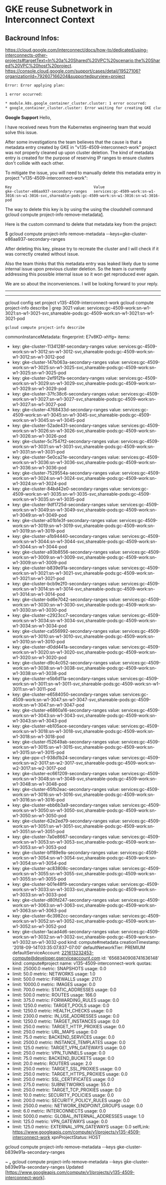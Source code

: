 # GKE reuse Subnetwork in Interconnect Context

## Backround Infos:
https://cloud.google.com/interconnect/docs/how-to/dedicated/using-interconnects-other-projects#targetText=In%20a%20Shared%20VPC%20scenario,the%20Shared%20VPC%20host%20project.
https://console.cloud.google.com/support/cases/detail/19527106?organizationId=792607166204&supportedpurview=project

```sh
Error: Error applying plan:

1 error occurred:

* module.k8s.google_container_cluster.cluster: 1 error occurred:
* google_container_cluster.cluster: Error waiting for creating GKE cluster: Retry budget exhausted (10 attempts): Services range "sn-w1-3021-svc" in network "gc-4509-work", subnetwork "sn-w1-3021" is already used by another cluster.
```

**Google Support**
Hello,

I have received news from the Kubernetes engineering team that would solve this issue.

After some investigations the team believes that the cause is that a metadata entry created by GKE in "v135-4509-interconnect-work" project was not properly cleaned up upon cluster deletion. The kind of metadata entry is created for the purpose of reserving IP ranges to ensure clusters don't collide with each other.

To mitigate the issue, you will need to manually delete this metadata entry in project "v135-4509-interconnect-work":

```
Key                                     Value
gke-cluster-e86aa937-secondary-ranges   services:gc-4509-work:sn-w1-3016:sn-w1-3016-svc,shareable-pods:gc-4509-work:sn-w1-3016:sn-w1-3016-pod
```

The way to delete this key is by using the using the cloudshell command gcloud compute project-info remove-metadata[1].

Here is the custom command to delete that metadata key from the project:

$ gcloud compute project-info remove-metadata --keys=gke-cluster-e86aa937-secondary-ranges

After deleting this key, please try to recreate the cluster and I will check if it was correctly created without issue.

Also the team thinks that this metadata entry was leaked likely due to some internal issue upon previous cluster deletion. So the team is currently addressing this possible internal issue so it won get reproduced ever again.

We are so about the inconveniences.
I will be looking forward to your reply.
_______________
[1]: https://cloud.google.com/sdk/gcloud/reference/compute/project-info/remove-metadata

------------------------------------------------------------------------------------------------------------------------

gcloud config set project v135-4509-interconnect-work
gcloud compute project-info describe | grep 3021
    value: services:gc-4509-work:sn-w1-3021:sn-w1-3021-svc,shareable-pods:gc-4509-work:sn-w1-3021:sn-w1-3021-pod

    gcloud compute project-info describe
commonInstanceMetadata:
  fingerprint: E7v8KD-xhYg=
  items:
  - key: gke-cluster-1134128f-secondary-ranges
    value: services:gc-4509-work:sn-w1-3012:sn-w1-3012-svc,shareable-pods:gc-4509-work:sn-w1-3012:sn-w1-3012-pod
  - key: gke-cluster-147b063a-secondary-ranges
    value: services:gc-4509-work:sn-w1-3025:sn-w1-3025-svc,shareable-pods:gc-4509-work:sn-w1-3025:sn-w1-3025-pod
  - key: gke-cluster-2ef912fa-secondary-ranges
    value: services:gc-4509-work:sn-w1-3029:sn-w1-3029-svc,shareable-pods:gc-4509-work:sn-w1-3029:sn-w1-3029-pod
  - key: gke-cluster-37fc38c6-secondary-ranges
    value: services:gc-4509-work:sn-w1-3027:sn-w1-3027-svc,shareable-pods:gc-4509-work:sn-w1-3027:sn-w1-3027-pod
  - key: gke-cluster-4768433d-secondary-ranges
    value: services:gc-4509-work:sn-w1-3045:sn-w1-3045-svc,shareable-pods:gc-4509-work:sn-w1-3045:sn-w1-3045-pod
  - key: gke-cluster-52ade431-secondary-ranges
    value: services:gc-4509-work:sn-w1-3026:sn-w1-3026-svc,shareable-pods:gc-4509-work:sn-w1-3026:sn-w1-3026-pod
  - key: gke-cluster-5c7547f2-secondary-ranges
    value: services:gc-4509-work:sn-w1-3031:sn-w1-3031-svc,shareable-pods:gc-4509-work:sn-w1-3031:sn-w1-3031-pod
  - key: gke-cluster-5e0ca21e-secondary-ranges
    value: services:gc-4509-work:sn-w1-3036:sn-w1-3036-svc,shareable-pods:gc-4509-work:sn-w1-3036:sn-w1-3036-pod
  - key: gke-cluster-7529554a-secondary-ranges
    value: services:gc-4509-work:sn-w1-3024:sn-w1-3024-svc,shareable-pods:gc-4509-work:sn-w1-3024:sn-w1-3024-pod
  - key: gke-cluster-84bd42e0-secondary-ranges
    value: services:gc-4509-work:sn-w1-3035:sn-w1-3035-svc,shareable-pods:gc-4509-work:sn-w1-3035:sn-w1-3035-pod
  - key: gke-cluster-9df1725d-secondary-ranges
    value: services:gc-4509-work:sn-w1-3049:sn-w1-3049-svc,shareable-pods:gc-4509-work:sn-w1-3049:sn-w1-3049-pod
  - key: gke-cluster-a01b1e3f-secondary-ranges
    value: services:gc-4509-work:sn-w1-3019:sn-w1-3019-svc,shareable-pods:gc-4509-work:sn-w1-3019:sn-w1-3019-pod
  - key: gke-cluster-a1b94440-secondary-ranges
    value: services:gc-4509-work:sn-w1-3044:sn-w1-3044-svc,shareable-pods:gc-4509-work:sn-w1-3044:sn-w1-3044-pod
  - key: gke-cluster-a93b8556-secondary-ranges
    value: services:gc-4509-work:sn-w1-3009:sn-w1-3009-svc,shareable-pods:gc-4509-work:sn-w1-3009:sn-w1-3009-pod
  - key: gke-cluster-b839e91a-secondary-ranges
    value: services:gc-4509-work:sn-w1-3021:sn-w1-3021-svc,shareable-pods:gc-4509-work:sn-w1-3021:sn-w1-3021-pod
  - key: gke-cluster-bcb9e2f0-secondary-ranges
    value: services:gc-4509-work:sn-w1-3014:sn-w1-3014-svc,shareable-pods:gc-4509-work:sn-w1-3014:sn-w1-3014-pod
  - key: gke-cluster-bd6e7042-secondary-ranges
    value: services:gc-4509-work:sn-w1-3030:sn-w1-3030-svc,shareable-pods:gc-4509-work:sn-w1-3030:sn-w1-3030-pod
  - key: gke-cluster-c2923cc7-secondary-ranges
    value: services:gc-4509-work:sn-w1-3034:sn-w1-3034-svc,shareable-pods:gc-4509-work:sn-w1-3034:sn-w1-3034-pod
  - key: gke-cluster-ca556992-secondary-ranges
    value: services:gc-4509-work:sn-w1-3010:sn-w1-3010-svc,shareable-pods:gc-4509-work:sn-w1-3010:sn-w1-3010-pod
  - key: gke-cluster-d0dd441a-secondary-ranges
    value: services:gc-4509-work:sn-w1-3020:sn-w1-3020-svc,shareable-pods:gc-4509-work:sn-w1-3020:sn-w1-3020-pod
  - key: gke-cluster-d9c4c052-secondary-ranges
    value: services:gc-4509-work:sn-w1-3038:sn-w1-3038-svc,shareable-pods:gc-4509-work:sn-w1-3038:sn-w1-3038-pod
  - key: gke-cluster-e5b6d11a-secondary-ranges
    value: services:gc-4509-work:sn-w1-3011:sn-w1-3011-svc,shareable-pods:gc-4509-work:sn-w1-3011:sn-w1-3011-pod
  - key: gke-cluster-e6584050-secondary-ranges
    value: services:gc-4509-work:sn-w1-3047:sn-w1-3047-svc,shareable-pods:gc-4509-work:sn-w1-3047:sn-w1-3047-pod
  - key: gke-cluster-e6860a16-secondary-ranges
    value: services:gc-4509-work:sn-w1-3043:sn-w1-3043-svc,shareable-pods:gc-4509-work:sn-w1-3043:sn-w1-3043-pod
  - key: gke-cluster-eb105ace-secondary-ranges
    value: services:gc-4509-work:sn-w1-3018:sn-w1-3018-svc,shareable-pods:gc-4509-work:sn-w1-3018:sn-w1-3018-pod
  - key: gke-cluster-f52649ab-secondary-ranges
    value: services:gc-4509-work:sn-w1-3015:sn-w1-3015-svc,shareable-pods:gc-4509-work:sn-w1-3015:sn-w1-3015-pod
  - key: gke-ppx-c1-938d1b24-secondary-ranges
    value: services:gc-4509-work:sn-w2-3017:sn-w2-3017-svc,shareable-pods:gc-4509-work:sn-w2-3017:sn-w2-3017-pod
  - key: gke-cluster-ec661209-secondary-ranges
    value: services:gc-4509-work:sn-w1-3048:sn-w1-3048-svc,shareable-pods:gc-4509-work:sn-w1-3048:sn-w1-3048-pod
  - key: gke-cluster-65fb2eac-secondary-ranges
    value: services:gc-4509-work:sn-w1-3016:sn-w1-3016-svc,shareable-pods:gc-4509-work:sn-w1-3016:sn-w1-3016-pod
  - key: gke-cluster-ebb6b3a9-secondary-ranges
    value: services:gc-4509-work:sn-w1-3050:sn-w1-3050-svc,shareable-pods:gc-4509-work:sn-w1-3050:sn-w1-3050-pod
  - key: gke-cluster-62e2ed79-secondary-ranges
    value: services:gc-4509-work:sn-w1-3051:sn-w1-3051-svc,shareable-pods:gc-4509-work:sn-w1-3051:sn-w1-3051-pod
  - key: gke-cluster-7a0e8667-secondary-ranges
    value: services:gc-4509-work:sn-w1-3053:sn-w1-3053-svc,shareable-pods:gc-4509-work:sn-w1-3053:sn-w1-3053-pod
  - key: gke-cluster-bff89e9a-secondary-ranges
    value: services:gc-4509-work:sn-w1-3054:sn-w1-3054-svc,shareable-pods:gc-4509-work:sn-w1-3054:sn-w1-3054-pod
  - key: gke-cluster-ac83808c-secondary-ranges
    value: services:gc-4509-work:sn-w1-3055:sn-w1-3055-svc,shareable-pods:gc-4509-work:sn-w1-3055:sn-w1-3055-pod
  - key: gke-cluster-b01e48f9-secondary-ranges
    value: services:gc-4509-work:sn-w1-3033:sn-w1-3033-svc,shareable-pods:gc-4509-work:sn-w1-3033:sn-w1-3033-pod
  - key: gke-cluster-d80fd247-secondary-ranges
    value: services:gc-4509-work:sn-w1-3063:sn-w1-3063-svc,shareable-pods:gc-4509-work:sn-w1-3063:sn-w1-3063-pod
  - key: gke-cluster-6c3982cc-secondary-ranges
    value: services:gc-4509-work:sn-w1-3052:sn-w1-3052-svc,shareable-pods:gc-4509-work:sn-w1-3052:sn-w1-3052-pod
  - key: gke-cluster-1acad4d6-secondary-ranges
    value: services:gc-4509-work:sn-w1-3032:sn-w1-3032-svc,shareable-pods:gc-4509-work:sn-w1-3032:sn-w1-3032-pod
    kind: compute#metadata
creationTimestamp: '2018-09-14T03:35:07.837-07:00'
defaultNetworkTier: PREMIUM
defaultServiceAccount: 221613232453-compute@developer.gserviceaccount.com
id: '6568340908741636148'
kind: compute#project
name: v135-4509-interconnect-work
quotas:
- limit: 25000.0
  metric: SNAPSHOTS
  usage: 0.0
- limit: 50.0
  metric: NETWORKS
  usage: 1.0
- limit: 500.0
  metric: FIREWALLS
  usage: 217.0
- limit: 10000.0
  metric: IMAGES
  usage: 0.0
- limit: 700.0
  metric: STATIC_ADDRESSES
  usage: 0.0
- limit: 500.0
  metric: ROUTES
  usage: 166.0
- limit: 375.0
  metric: FORWARDING_RULES
  usage: 0.0
- limit: 1250.0
  metric: TARGET_POOLS
  usage: 0.0
- limit: 1250.0
  metric: HEALTH_CHECKS
  usage: 0.0
- limit: 2300.0
  metric: IN_USE_ADDRESSES
  usage: 0.0
- limit: 1250.0
  metric: TARGET_INSTANCES
  usage: 0.0
- limit: 250.0
  metric: TARGET_HTTP_PROXIES
  usage: 0.0
- limit: 250.0
  metric: URL_MAPS
  usage: 0.0
- limit: 75.0
  metric: BACKEND_SERVICES
  usage: 0.0
- limit: 2500.0
  metric: INSTANCE_TEMPLATES
  usage: 0.0
- limit: 125.0
  metric: TARGET_VPN_GATEWAYS
  usage: 0.0
- limit: 250.0
  metric: VPN_TUNNELS
  usage: 0.0
- limit: 75.0
  metric: BACKEND_BUCKETS
  usage: 0.0
- limit: 20.0
  metric: ROUTERS
  usage: 2.0
- limit: 250.0
  metric: TARGET_SSL_PROXIES
  usage: 0.0
- limit: 250.0
  metric: TARGET_HTTPS_PROXIES
  usage: 0.0
- limit: 250.0
  metric: SSL_CERTIFICATES
  usage: 0.0
- limit: 275.0
  metric: SUBNETWORKS
  usage: 55.0
- limit: 250.0
  metric: TARGET_TCP_PROXIES
  usage: 0.0
- limit: 10.0
  metric: SECURITY_POLICIES
  usage: 0.0
- limit: 200.0
  metric: SECURITY_POLICY_RULES
  usage: 0.0
- limit: 2500.0
  metric: NETWORK_ENDPOINT_GROUPS
  usage: 0.0
- limit: 6.0
  metric: INTERCONNECTS
  usage: 0.0
- limit: 5000.0
  metric: GLOBAL_INTERNAL_ADDRESSES
  usage: 1.0
- limit: 125.0
  metric: VPN_GATEWAYS
  usage: 0.0
- limit: 125.0
  metric: EXTERNAL_VPN_GATEWAYS
  usage: 0.0
selfLink: https://www.googleapis.com/compute/v1/projects/v135-4509-interconnect-work
xpnProjectStatus: HOST




gcloud compute project-info remove-metadata --keys gke-cluster-b839e91a-secondary-ranges


 ~  gcloud compute project-info remove-metadata --keys gke-cluster-b839e91a-secondary-ranges
Updated [https://www.googleapis.com/compute/v1/projects/v135-4509-interconnect-work].
